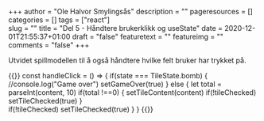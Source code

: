 +++
author = "Ole Halvor Smylingsås"
description = ""
pageresources = []
categories = []
tags = ["react"]     
slug = ""
title = "Del 5 - Håndtere brukerklikk og useState"
date = 2020-12-01T21:55:37+01:00
draft = "false"
featuretext = ""
featureimg = ""
comments = "false"
+++

Utvidet spillmodellen til å også håndtere hvilke felt bruker har trykket på.
<!--more-->

{{<highlight js>}}
const handleClick = () => {
    if(state === TileState.bomb) {
        //console.log("Game over")
        setGameOver(true)
    } else {
        let total = parseInt(content, 10)
        if(total !==0) {
            setTileContent(content)
            if(!tileChecked) setTileChecked(true)
        }  
        if(!tileChecked) setTileChecked(true)
    }
}
{{</highlight>}}